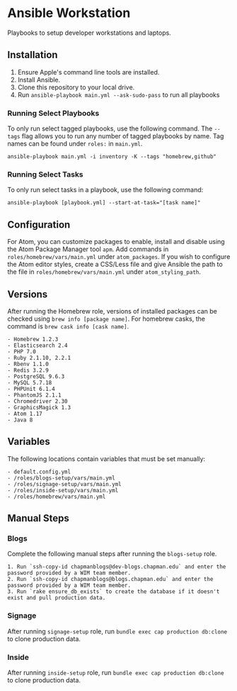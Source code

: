 # Ansible Workstation
Playbooks to setup developer workstations and laptops.


## Installation

  1. Ensure Apple's command line tools are installed.
  2. Install Ansible.
  3. Clone this repository to your local drive.
  4. Run `ansible-playbook main.yml --ask-sudo-pass` to run all playbooks

### Running Select Playbooks

To only run select tagged playbooks, use the following command. The `--tags` flag allows you to run any number of tagged playbooks by name. Tag names can be found under `roles:` in `main.yml`.

    ansible-playbook main.yml -i inventory -K --tags "homebrew,github"

### Running Select Tasks

To only run select tasks in a playbook, use the following command:

	ansible-playbook [playbook.yml] --start-at-task="[task name]"

## Configuration
For Atom, you can customize packages to enable, install and disable using the Atom Package Manager tool `apm`. Add commands in `roles/homebrew/vars/main.yml` under `atom_packages`. If you wish to configure the Atom editor styles, create a CSS/Less file and give Ansible the path to the file in `roles/homebrew/vars/main.yml` under `atom_styling_path`.

## Versions

After running the Homebrew role, versions of installed packages can be checked using `brew info [package name]`. For homebrew casks, the command is `brew cask info [cask name]`.

	- Homebrew 1.2.3
	- Elasticsearch 2.4
	- PHP 7.0
	- Ruby 2.1.10, 2.2.1
	- Rbenv 1.1.0
	- Redis 3.2.9
	- PostgreSQL 9.6.3
	- MySQL 5.7.18
	- PHPUnit 6.1.4
	- PhantomJS 2.1.1
	- Chromedriver 2.30
	- GraphicsMagick 1.3
	- Atom 1.17
	- Java 8

## Variables

The following locations contain variables that must be set manually:

	- default.config.yml
	- /roles/blogs-setup/vars/main.yml
	- /roles/signage-setup/vars/main.yml
	- /roles/inside-setup/vars/main.yml
	- /roles/homebrew/vars/main.yml

## Manual Steps

### Blogs

Complete the following manual steps after running the `blogs-setup` role.
	
	1. Run `ssh-copy-id chapmanblogs@dev-blogs.chapman.edu` and enter the password provided by a WIM team member.
	2. Run `ssh-copy-id chapmanblogs@blogs.chapman.edu` and enter the password provided by a WIM team member.
	3. Run `rake ensure_db_exists` to create the database if it doesn't exist and pull production data.

### Signage

After running `signage-setup` role, run `bundle exec cap production db:clone` to clone production data.

### Inside

After running `inside-setup` role, run `bundle exec cap production db:clone` to clone production data.
